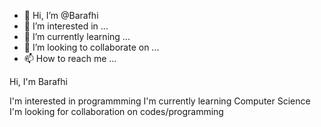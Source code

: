 - 👋 Hi, I’m @Barafhi
- 👀 I’m interested in ...
- 🌱 I’m currently learning ...
- 💞️ I’m looking to collaborate on ...
- 📫 How to reach me ...

<!---
Barafhi/Barafhi is a ✨ special ✨ repository because its `README.md` (this file) appears on your GitHub profile.
You can click the Preview link to take a look at your changes.
--->Hi, I'm Barafhi
I'm interested in programmming
I'm currently learning Computer Science
I'm  looking for collaboration on codes/programming


